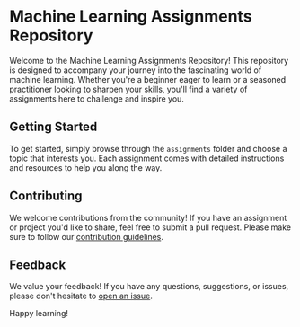 # Machine Learning Assignments Repository

Welcome to the Machine Learning Assignments Repository! This repository is designed to accompany your journey into the fascinating world of machine learning. Whether you're a beginner eager to learn or a seasoned practitioner looking to sharpen your skills, you'll find a variety of assignments here to challenge and inspire you.

## Getting Started

To get started, simply browse through the `assignments` folder and choose a topic that interests you. Each assignment comes with detailed instructions and resources to help you along the way.

## Contributing

We welcome contributions from the community! If you have an assignment or project you'd like to share, feel free to submit a pull request. Please make sure to follow our [contribution guidelines](CONTRIBUTING.md).

## Feedback

We value your feedback! If you have any questions, suggestions, or issues, please don't hesitate to [open an issue](https://github.com/yourusername/machine-learning-assignments/issues).

Happy learning!
